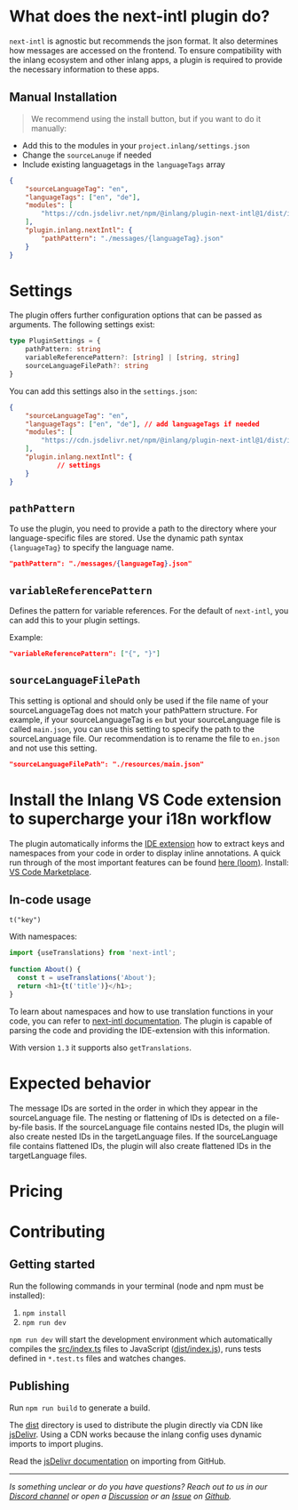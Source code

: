 # What does the next-intl plugin do?

`next-intl` is agnostic but recommends the json format. It also determines how messages are accessed on the frontend. To ensure compatibility with the inlang ecosystem and other inlang apps, a plugin is required to provide the necessary information to these apps.

## Manual Installation

> We recommend using the install button, but if you want to do it manually:

- Add this to the modules in your `project.inlang/settings.json`
- Change the `sourceLanuge` if needed 
- Include existing languagetags in the `languageTags` array

```json
{
	"sourceLanguageTag": "en",
	"languageTags": ["en", "de"], 
	"modules": [
		"https://cdn.jsdelivr.net/npm/@inlang/plugin-next-intl@1/dist/index.js",
  	],
	"plugin.inlang.nextIntl": {
    	"pathPattern": "./messages/{languageTag}.json"
  	}
}
```

# Settings

The plugin offers further configuration options that can be passed as arguments. The following settings exist:

```typescript
type PluginSettings = {
	pathPattern: string
	variableReferencePattern?: [string] | [string, string]
	sourceLanguageFilePath?: string
}
```

You can add this settings also in the `settings.json`:

```json
{
	"sourceLanguageTag": "en",
	"languageTags": ["en", "de"], // add languageTags if needed
	"modules": [
		"https://cdn.jsdelivr.net/npm/@inlang/plugin-next-intl@1/dist/index.js",
  	],
	"plugin.inlang.nextIntl": {
    		// settings
  	}
}
```

## `pathPattern`

To use the plugin, you need to provide a path to the directory where your language-specific files are stored. Use the dynamic path syntax `{languageTag}` to specify the language name.

```json
"pathPattern": "./messages/{languageTag}.json"
```

## `variableReferencePattern`

Defines the pattern for variable references. For the default of `next-intl`, you can add this to your plugin settings.

Example:

```json
"variableReferencePattern": ["{", "}"]
```

## `sourceLanguageFilePath`

This setting is optional and should only be used if the file name of your sourceLanguageTag does not match your pathPattern structure. For example, if your sourceLanguageTag is `en` but your sourceLanguage file is called `main.json`, you can use this setting to specify the path to the sourceLanguage file. Our recommendation is to rename the file to `en.json` and not use this setting.

```json
"sourceLanguageFilePath": "./resources/main.json"
```

# Install the Inlang VS Code extension to supercharge your i18n workflow

The plugin automatically informs the [IDE extension](https://inlang.com/m/r7kp499g/app-inlang-ideExtension) how to extract keys and namespaces from your code in order to display inline annotations. A quick run through of the most important features can be found [here (loom)](https://www.loom.com/share/68bc13eceb454a8fa69a7cfec5569b8a). Install: [VS Code Marketplace](https://marketplace.visualstudio.com/items?itemName=inlang.vs-code-extension).

## In-code usage

`t("key")`

With namespaces:

```ts
import {useTranslations} from 'next-intl';
 
function About() {
  const t = useTranslations('About');
  return <h1>{t('title')}</h1>;
}
```

To learn about namespaces and how to use translation functions in your code, you can refer to [next-intl documentation](https://next-intl-docs.vercel.app/docs/usage/messages). The plugin is capable of parsing the code and providing the IDE-extension with this information.

With version `1.3` it supports also `getTranslations`.

# Expected behavior

The message IDs are sorted in the order in which they appear in the sourceLanguage file. The nesting or flattening of IDs is detected on a file-by-file basis. If the sourceLanguage file contains nested IDs, the plugin will also create nested IDs in the targetLanguage files. If the sourceLanguage file contains flattened IDs, the plugin will also create flattened IDs in the targetLanguage files.

# Pricing 

<doc-dev-tool-pricing></doc-dev-tool-pricing>

# Contributing

## Getting started

Run the following commands in your terminal (node and npm must be installed):

1. `npm install`
2. `npm run dev`

`npm run dev` will start the development environment which automatically compiles the [src/index.ts](#getting-started) files to JavaScript ([dist/index.js](#getting-started)), runs tests defined in `*.test.ts` files and watches changes.

## Publishing

Run `npm run build` to generate a build.

The [dist](./dist/) directory is used to distribute the plugin directly via CDN like [jsDelivr](https://www.jsdelivr.com/). Using a CDN works because the inlang config uses dynamic imports to import plugins.

Read the [jsDelivr documentation](https://www.jsdelivr.com/?docs=gh) on importing from GitHub.

---

_Is something unclear or do you have questions? Reach out to us in our [Discord channel](https://discord.gg/9vUg7Rr) or open a [Discussion](https://github.com/opral/monorepo/discussions) or an [Issue](https://github.com/opral/monorepo/issues) on [Github](https://github.com/opral/monorepo)._